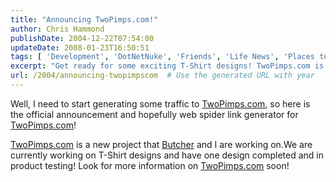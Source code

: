 ```yaml
---
title: "Announcing TwoPimps.com!"
author: Chris Hammond
publishDate: 2004-12-22T07:54:00
updateDate: 2008-01-23T16:50:51
tags: [ 'Development', 'DotNetNuke', 'Friends', 'Life News', 'Places to See', 'SEO', 'Site News', 'Technology' ]
excerpt: "Get ready for some exciting T-Shirt designs! TwoPimps.com is the new project from Butcher and team. Stay tuned for updates and product launches."
url: /2004/announcing-twopimpscom  # Use the generated URL with year
---
```

<P>Well, I need to start generating some traffic to <a title="TwoPimps.com" href="https://www.twopimps.com/" target="_blank">TwoPimps.com</a>, so here is the official announcement and hopefully web spider link generator for <a title="TwoPimps.com" href="https://www.twopimps.com/" target="_blank">TwoPimps.com</a>!</P> <P><a title="TwoPimps.com" href="https://www.twopimps.com/" target="_blank">TwoPimps.com</a> is a new project that&nbsp;<A href="https://www.wmbtech.com/">Butcher</A> and I are working on.We are currently working on T-Shirt designs and have one design completed and in product testing! Look for more information on <a title="TwoPimps.com" href="https://www.twopimps.com/" target="_blank">TwoPimps.com</a> soon!</P>

